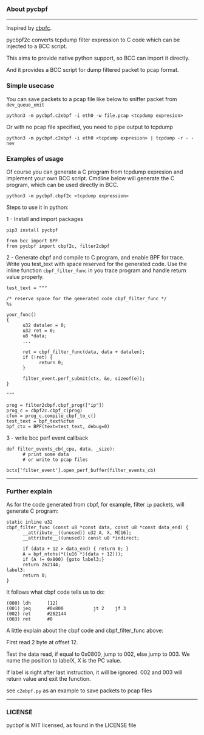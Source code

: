 ### About pycbpf
---

Inspired by [cbpfc](https://github.com/cloudflare/cbpfc).

pycbpf2c converts tcpdump filter expression to C code which can be injected to a BCC script.

This aims to provide native python support, so BCC can import it directly.

And it provides a BCC script for dump filtered packet to pcap format.

### Simple usecase

You can save packets to a pcap file like below to sniffer packet from ```dev_queue_xmit```
```
python3 -m pycbpf.c2ebpf -i eth0 -w file.pcap <tcpdump expresion>
```

Or with no pcap file specified, you need to pipe output to tcpdump
```
python3 -m pycbpf.c2ebpf -i eth0 <tcpdump expresion> | tcpdump -r - -nev
```

### Examples of usage

Of course you can generate a C program from tcpdump expresion and implement your own BCC script.
Cmdline below will generate the C program, which can be used directly in BCC.
```
python3 -m pycbpf.cbpf2c <tcpdump expression>
```

Steps to use it in python:

1 - Install and import packages

```
pip3 install pycbpf
```

```
from bcc import BPF
from pycbpf import cbpf2c, filter2cbpf
```
2 - Generate cbpf and compile to C program, and enable BPF for trace. Write you test_text with space reserved for the generated code. Use the inline function ```cbpf_filter_func``` in you trace program and handle return value properly.
```
test_text = """

/* reserve space for the generated code cbpf_filter_func */
%s

your_func()
{
      u32 datalen = 0;
      u32 ret = 0;
      u8 *data;
      ...

      ret = cbpf_filter_func(data, data + datalen);
      if (!ret) {
            return 0;
      }

      filter_event.perf_submit(ctx, &e, sizeof(e));
}

"""

prog = filter2cbpf.cbpf_prog(["ip"])
prog_c = cbpf2c.cbpf_c(prog)
cfun = prog_c.compile_cbpf_to_c()
test_text = bpf_text%cfun
bpf_ctx = BPF(text=test_text, debug=0)
```
3 - write bcc perf event callback
```
def filter_events_cb(_cpu, data, _size):
      # print some data
      # or write to pcap files

bctx['filter_event'].open_perf_buffer(filter_events_cb)
```
---
### Further explain


As for the code generated from cbpf, for example, filter ```ip``` packets, will generate C program:
```
static inline u32
cbpf_filter_func (const u8 *const data, const u8 *const data_end) {
      __attribute__((unused)) u32 A, X, M[16];
      __attribute__((unused)) const u8 *indirect;

      if (data + 12 > data_end) { return 0; }
      A = bpf_ntohs(*((u16 *)(data + 12)));
      if (A != 0x800) {goto label3;}
      return 262144;
label3:
      return 0;
}
```

It follows what cbpf code tells us to do:
```
(000) ldh      [12]
(001) jeq      #0x800           jt 2	jf 3
(002) ret      #262144
(003) ret      #0
```
A little explain about the cbpf code and cbpf_filter_func above:

First read 2 byte at offset 12.

Test the data read, if equal to 0x0800, jump to 002, else jump to 003. We name the position to labelX, X is the PC value.

If label is right after last instruction, it will be ignored.
002 and 003 will return value and exit the function.


see ```c2ebpf.py``` as an example to save packets to pcap files



---
### LICENSE
pycbpf is MIT licensed, as found in the LICENSE file
